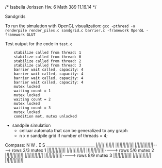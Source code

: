 /* 
   Isabella Jorissen
   Hw. 6
   Math 389
   11.16.14
 */

Sandgrids

To run the simulation with OpenGL visualization:
`gcc -pthread -o renderpile render_piles.c sandgrid.c barrier.c -framework OpenGL -framework GLUT`



Test output for the code in `test.c`

```
	stabilize called from thread: 1
	stabilize called from thread: 0
	stabilize called from thread: 2
	stabilize called from thread: 3
	barrier wait called, capacity: 4
	barrier wait called, capacity: 4
	barrier wait called, capacity: 4
	barrier wait called, capacity: 4
	mutex locked
	waiting count = 1
	mutex locked
	waiting count = 2
	mutex locked
	waiting count = 3
	mutex locked
	condition met, mutex unlocked
```



  * sandpile simulation
    * celluar automata that can be generalized to any graph
    * n x n sandpile grid
    if number of threads = 4; 

Compass: 
     N
   W . E
     S
    _________________________
    |_|_|_|_|_|_|_|_|_|_|_|_|
    |_|_|_|_|_|_|_|_|_|_|_|_|
    |_|_|_|_|_|_|_|_|_|_|_|_|----> rows 2/3 mutex 1
    |_|_|_|_|_|_|_|_|_|_|_|_|
    |_|_|_|_|_|_|_|_|_|_|_|_|
    |_|_|_|_|_|_|_|_|_|_|_|_|----> rows 5/6 mutex 2
    |_|_|_|_|_|_|_|_|_|_|_|_|
    |_|_|_|_|_|_|_|_|_|_|_|_|
    |_|_|_|_|_|_|_|_|_|_|_|_|----> rows 8/9 mutex 3
    |_|_|_|_|_|_|_|_|_|_|_|_|
    |_|_|_|_|_|_|_|_|_|_|_|_|
    |_|_|_|_|_|_|_|_|_|_|_|_|